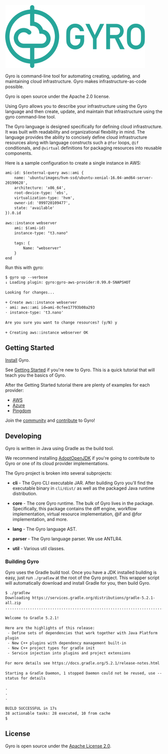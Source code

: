 <img src="etc/gyro.png" height="200">

Gyro is command-line tool for automating creating, updating, and maintaining cloud infrastructure. Gyro makes infrastructure-as-code possible.

Gyro is open source under the Apache 2.0 license.

Using Gyro allows you to describe your infrastructure using the Gyro language and then create, update, and maintain that infrastructure using the gyro command-line tool.

The Gyro language is designed specifically for defining cloud infrastructure. It was built with readability and organizational flexbility in mind. The language provides the ability to concisely define cloud infrastructure resources along with language constructs such a `@for` loops, `@if` conditionals, and `@virtual` definitions for packaging resources into reusable components.

Here is a sample configuration to create a single instance in AWS:

```
ami-id: $(external-query aws::ami {
    name: 'ubuntu/images/hvm-ssd/ubuntu-xenial-16.04-amd64-server-20190628',
    architecture: 'x86_64',
    root-device-type: 'ebs',
    virtualization-type: 'hvm',
    owner-id: '099720109477',
    state: 'available'
}).0.id

aws::instance webserver
    ami: $(ami-id)
    instance-type: "t3.nano"

    tags: {
        Name: "webserver"
    }
end
```

Run this with gyro:

```
$ gyro up --verbose
↓ Loading plugin: gyro:gyro-aws-provider:0.99.0-SNAPSHOT

Looking for changes...

+ Create aws::instance webserver
· ami: aws::ami id=ami-0cfee17793b08a293
· instance-type: 't3.nano'

Are you sure you want to change resources? (y/N) y

+ Creating aws::instance webserver OK
```

## Getting Started

[Install](https://gyro.dev/guides/getting-started/installing.html#installing-gyro) Gyro.

See [Getting Started](https://gyro.dev/guides/getting-started/index.html) if you're new to Gyro. This is a quick tutorial that will teach you the basics of Gyro.

After the Getting Started tutorial there are plenty of examples for each provider:

- [AWS](https://github.com/perfectsense/gyro-aws-provider/tree/master/examples)
- [Azure](https://github.com/perfectsense/gyro-azure-provider/tree/master/examples)
- [Pingdom](https://github.com/perfectsense/gyro-pingdom-provider/tree/master/examples)

Join the [community](https://gyro.dev/guides/contribute/#chat) and [contribute](https://gyro.dev/guides/contribute/#contribute) to Gyro!

## Developing

Gyro is written in Java using Gradle as the build tool. 

We recommend installing [AdoptOpenJDK](https://adoptopenjdk.net/) if you're going to contribute to Gyro or one of its cloud
provider implementations.

The Gyro project is broken into several subprojects:

- **cli** - The Gyro CLI executable JAR. After building Gyro you'll find the executable binary in ``cli/dist/`` as well as the packaged Java runtime distribution.

- **core** - The core Gyro runtime. The bulk of Gyro lives in the package. Specifically, this package contains the diff engine, workflow implementation, virtual resource implementation, @if and @for implementation, and more.

- **lang** - The Gyro language AST.

- **parser** - The Gyro language parser. We use ANTLR4.

- **util** - Various util classes. 

### Building Gyro

Gyro uses the Gradle build tool. Once you have a JDK installed building is easy, just run `./gradlew` at the root of the Gyro project. This wrapper script will automatically download and install Gradle for you, then build Gyro.

```shell
$ ./gradlew
Downloading https://services.gradle.org/distributions/gradle-5.2.1-all.zip
..............................................................................................................................

Welcome to Gradle 5.2.1!

Here are the highlights of this release:
 - Define sets of dependencies that work together with Java Platform plugin
 - New C++ plugins with dependency management built-in
 - New C++ project types for gradle init
 - Service injection into plugins and project extensions

For more details see https://docs.gradle.org/5.2.1/release-notes.html

Starting a Gradle Daemon, 1 stopped Daemon could not be reused, use --status for details

.
.
.

BUILD SUCCESSFUL in 17s
38 actionable tasks: 28 executed, 10 from cache
$
```

## License

Gyro is open source under the [Apache License 2.0](https://github.com/perfectsense/gyro/blob/master/LICENSE).
